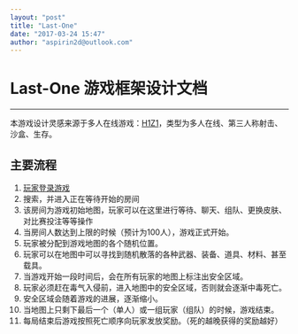 ```yaml
---
layout: "post"
title: "Last-One"
date: "2017-03-24 15:47"
author: "aspirin2d@outlook.com"
---
```

# Last-One 游戏框架设计文档
---
本游戏设计灵感来源于多人在线游戏：[H1Z1][f7c818d1]，类型为多人在线、第三人称射击、沙盒、生存。

## 主要流程
1. [玩家登录游戏][99470e1e]
1. 搜索，并进入正在等待开始的房间
1. 该房间为游戏初始地图，玩家可以在这里进行等待、聊天、组队、更换皮肤、对比赛投注等等操作
1. 当房间人数达到上限的时候（预计为100人），游戏正式开始。
1. 玩家被分配到游戏地图的各个随机位置。
1. 玩家可以在地图中可以寻找到随机散落的各种武器、装备、道具、材料、甚至载具。
1. 当游戏开始一段时间后，会在所有玩家的地图上标注出安全区域。
1. 玩家必须赶在毒气入侵前，进入地图中的安全区域，否则就会逐渐中毒死亡。
1. 安全区域会随着游戏的进展，逐渐缩小。
1. 当地图上只剩下最后一个（单人）或一组玩家（组队）的时候，游戏结束。
1. 每局结束后游戏按照死亡顺序向玩家发放奖励。（死的越晚获得的奖励越好）

  [f7c818d1]: https://www.douyu.com/direkjctory/game/H1Z1 "H1Z1"
  [99470e1e]: ./login.markdown "登录"
